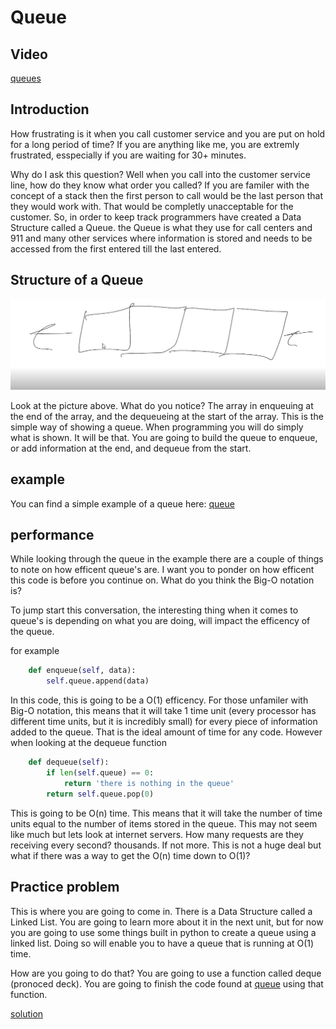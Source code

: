 # Queue

## Video 
[queues](queue.mp4)

## Introduction

How frustrating is it when you call customer service and you are put on hold for a long period of time? If you are anything like me, you are extremly frustrated, esspecially if you are waiting for 30+ minutes. 

Why do I ask this question? Well when you call into the customer service line, how do they know what order you called? If you are familer with the concept of a stack then the first person to call would be the last person that they would work with. That would be completly unacceptable for the customer. So, in order to keep track programmers have created a Data Structure called a Queue. the Queue is what they use for call centers and 911 and many other services where information is stored and needs to be accessed from the first entered till the last entered.

## Structure of a Queue

![drawing of queue](queue.png)

Look at the picture above. What do you notice? The array in enqueuing at the end of the array, and the dequeueing at the start of the array. This is the simple way of showing a queue. When programming you will do simply what is shown. It will be that. You are going to build the queue to enqueue, or add information at the end, and dequeue from the start.

## example

You can find a simple example of a queue here: [queue](queue_example.py)

## performance

While looking through the queue in the example there are a couple of things to note on how efficent queue's are. I want you to ponder on how efficent this code is before you continue on. What do you think the Big-O notation is?

To jump start this conversation, the interesting thing when it comes to queue's is depending on what you are doing, will impact the efficency of the queue.

for example

```python
    def enqueue(self, data):
        self.queue.append(data)
```

In this code, this is going to be a O(1) efficency. For those unfamiler with Big-O notation, this means that it will take 1 time unit (every processor has different time units, but it is incredibly small) for every piece of information added to the queue. That is the ideal amount of time for any code. However when looking at the dequeue function

```python
    def dequeue(self):
        if len(self.queue) == 0:
            return 'there is nothing in the queue'
        return self.queue.pop(0)
```

This is going to be O(n) time. This means that it will take the number of time units equal to the number of items stored in the queue. This may not seem like much but lets look at internet servers. How many requests are they receiving every second? thousands. If not more. This is not a huge deal but what if there was a way to get the O(n) time down to O(1)?

## Practice problem

This is where you are going to come in. There is a Data Structure called a Linked List. You are going to learn more about it in the next unit, but for now you are going to use some things built in python to create a queue using a linked list. Doing so will enable you to have a queue that is running at O(1) time. 

How are you going to do that? You are going to use a function called deque (pronoced deck). You are going to finish the code found at [queue](queue_practice.py) using that function.

[solution](queue_solution.py)

